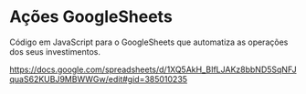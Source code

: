 # Ações GoogleSheets
Código em JavaScript para o GoogleSheets que automatiza as operações dos seus investimentos.

https://docs.google.com/spreadsheets/d/1XQ5AkH_BIfLJAKz8bbND5SqNFJquaS62KUBJ9MBWWGw/edit#gid=385010235

